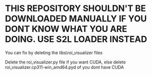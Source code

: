 # THIS REPOSITORY SHOULDN'T BE DOWNLOADED MANUALLY IF YOU DONT KNOW WHAT YOU ARE DOING. USE S2L LOADER INSTEAD


You can fix by deleting the libs\roi_visualizer files

Delete the roi_visualizer.py file if you want CUDA, else delete roi_visualizer.cp311-win_amd64.pyd of you dont have CUDA
